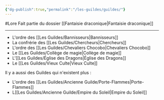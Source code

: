 ```yaml
---
{"dg-publish":true,"permalink":"/les-guildes/guildes/"}
---
```


#Lore 
Fait partie du dossier [[Fantaisie draconique\|Fantaisie draconique]]

-------

- L'ordre des [[Les Guildes/Bannisseurs\|Bannisseurs]]
- La confrérie des [[Les Guildes/Chercheurs\|Chercheurs]]
- L'ordre des [[Les Guildes/Chevaliers Chocobo\|Chevaliers Chocobo]]
- Le [[Les Guildes/Collège de magie\|Collège de magie]]
- L'[[Les Guildes/Église des Dragons\|Église des Dragons]]
- Le [[Les Guildes/Vieux Culte\|Vieux Culte]]

Il y a aussi des Guildes qui n'existent plus :
- L'ordre des [[Les Guildes/Ancienne Guilde/Porte-Flammes\|Porte-Flammes]]
- L[[Les Guildes/Ancienne Guilde/Empire du Soleil\|Empire du Soleil]]